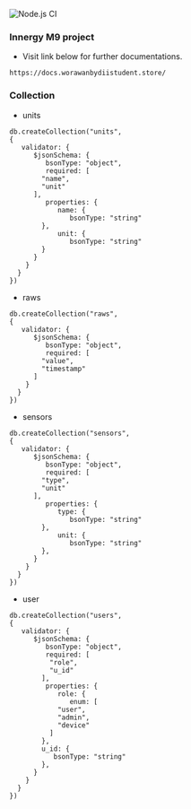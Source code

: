 ![Node.js CI](https://github.com/NoManColonies/innergy-m9/workflows/Node.js%20CI/badge.svg)
### Innergy M9 project

- Visit link below for further documentations.
```
https://docs.worawanbydiistudent.store/
```

### Collection

 - units
```
db.createCollection("units",
{
   validator: {
      $jsonSchema: {
         bsonType: "object",
         required: [
        "name",
        "unit"
      ],
         properties: {
            name: {
               bsonType: "string"
        },
            unit: {
               bsonType: "string"
        }
      }
    }
  }
})
```

 - raws
```
db.createCollection("raws",
{
   validator: {
      $jsonSchema: {
         bsonType: "object",
         required: [
        "value",
        "timestamp"
      ]
    }
  }
})
```

 - sensors
```
db.createCollection("sensors",
{
   validator: {
      $jsonSchema: {
         bsonType: "object",
         required: [
        "type",
        "unit"
      ],
         properties: {
            type: {
               bsonType: "string"
        },
            unit: {
               bsonType: "string"
        },
      }
    }
  }
})
```

 - user
```
db.createCollection("users",
{
   validator: {
      $jsonSchema: {
         bsonType: "object",
         required: [
          "role",
          "u_id"
        ],
         properties: {
            role: {
               enum: [
            "user",
            "admin",
            "device"
          ]
        },
        u_id: {
           bsonType: "string"
        },
      }
    }
  }
})
```

